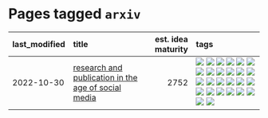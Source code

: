 # Pages tagged `arxiv`

|last_modified|title|est. idea maturity|tags
|:---|:---|---:|:---|
|2022-10-30|[research and publication in the age of social media](../research-and-social.md)|2752|[![](https://img.shields.io/badge/tag-arxiv-394ee4)](../tags/arxiv.md) [![](https://img.shields.io/badge/tag-citation-cc5ed7)](../tags/citation.md) [![](https://img.shields.io/badge/tag-corrections-dd597e)](../tags/corrections.md) [![](https://img.shields.io/badge/tag-credit-e8ae48)](../tags/credit.md) [![](https://img.shields.io/badge/tag-curation-b5ec2c)](../tags/curation.md) [![](https://img.shields.io/badge/tag-discoverability-f76896)](../tags/discoverability.md) [![](https://img.shields.io/badge/tag-discussion-1743a)](../tags/discussion.md) [![](https://img.shields.io/badge/tag-feed-0e5ec)](../tags/feed.md) [![](https://img.shields.io/badge/tag-git-36f98)](../tags/git.md) [![](https://img.shields.io/badge/tag-github-3a9a4f)](../tags/github.md) [![](https://img.shields.io/badge/tag-historyofscience-d9f12f)](../tags/historyofscience.md) [![](https://img.shields.io/badge/tag-mastodon-fe76cf)](../tags/mastodon.md) [![](https://img.shields.io/badge/tag-openreview-8fb3d)](../tags/openreview.md) [![](https://img.shields.io/badge/tag-paperswithcode-8a140)](../tags/paperswithcode.md) [![](https://img.shields.io/badge/tag-platform-83cbca)](../tags/platform.md) [![](https://img.shields.io/badge/tag-publication-2b1421)](../tags/publication.md) [![](https://img.shields.io/badge/tag-reproducibility-e33481)](../tags/reproducibility.md) [![](https://img.shields.io/badge/tag-research-b59164)](../tags/research.md) [![](https://img.shields.io/badge/tag-retractions-2b1224)](../tags/retractions.md) [![](https://img.shields.io/badge/tag-search-869cae)](../tags/search.md) [![](https://img.shields.io/badge/tag-socialmedia-3c7f53)](../tags/socialmedia.md) [![](https://img.shields.io/badge/tag-stackoverflow-22d494)](../tags/stackoverflow.md) [![](https://img.shields.io/badge/tag-subscription-90446b)](../tags/subscription.md) [![](https://img.shields.io/badge/tag-transparency-35d2ce)](../tags/transparency.md) [![](https://img.shields.io/badge/tag-twitter-8e95e2)](../tags/twitter.md) [![](https://img.shields.io/badge/tag-validation-be4650)](../tags/validation.md)|